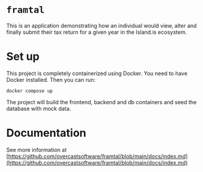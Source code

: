 # `framtal`

This is an application demonstrating how an individual would view, alter and finally submit their tax return for a given year in the Island.is ecosystem.

# Set up

This project is completely containerized using Docker. You need to have Docker installed. Then you can run:

`docker compose up`

The project will build the frontend, backend and db containers and seed the database with mock data.

# Documentation

See more information at [https://github.com/overcastsoftware/framtal/blob/main/docs/index.md](https://github.com/overcastsoftware/framtal/blob/main/docs/index.md)